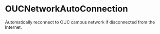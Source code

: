 # OUCNetworkAutoConnection
Automatically reconnect to OUC campus network if disconnected from the Internet.
